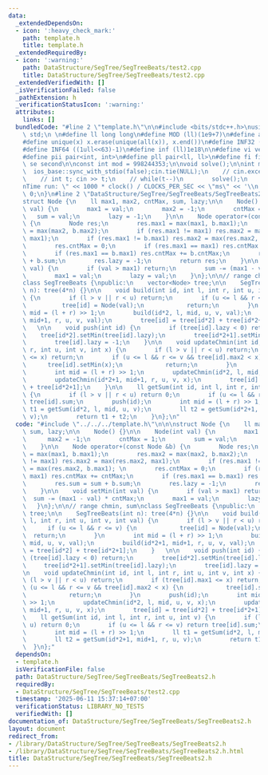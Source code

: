```yaml
---
data:
  _extendedDependsOn:
  - icon: ':heavy_check_mark:'
    path: template.h
    title: template.h
  _extendedRequiredBy:
  - icon: ':warning:'
    path: DataStructure/SegTree/SegTreeBeats/test2.cpp
    title: DataStructure/SegTree/SegTreeBeats/test2.cpp
  _extendedVerifiedWith: []
  _isVerificationFailed: false
  _pathExtension: h
  _verificationStatusIcon: ':warning:'
  attributes:
    links: []
  bundledCode: "#line 2 \"template.h\"\n\n#include <bits/stdc++.h>\nusing namespace\
    \ std;\n \n#define ll long long\n#define MOD (ll)(1e9+7)\n#define all(x) (x).begin(),(x).end()\n\
    #define unique(x) x.erase(unique(all(x)), x.end())\n#define INF32 ((1ull<<31)-1)\n\
    #define INF64 ((1ull<<63)-1)\n#define inf (ll)1e18\n\n#define vi vector<int>\n\
    #define pii pair<int, int>\n#define pll pair<ll, ll>\n#define fi first\n#define\
    \ se second\n\nconst int mod = 998244353;\n\nvoid solve();\n\nint main(){\n  \
    \  ios_base::sync_with_stdio(false);cin.tie(NULL);\n    // cin.exceptions(cin.failbit);\n\
    \    // int t; cin >> t;\n    // while(t--)\n        solve();\n    cerr << \"\\\
    nTime run: \" << 1000 * clock() / CLOCKS_PER_SEC << \"ms\" << '\\n';\n    return\
    \ 0;\n}\n#line 2 \"DataStructure/SegTree/SegTreeBeats/SegTreeBeats2.h\"\n\n\n\
    struct Node {\n    ll max1, max2, cntMax, sum, lazy;\n\n    Node() {}\n\n    Node(int\
    \ val) {\n        max1 = val;\n        max2 = -1;\n        cntMax = 1;\n     \
    \   sum = val;\n        lazy = -1;\n    }\n\n    Node operator+(const Node &b)\
    \ {\n        Node res;\n        res.max1 = max(max1, b.max1);\n        res.max2\
    \ = max(max2, b.max2);\n        if (res.max1 != max1) res.max2 = max(res.max2,\
    \ max1);\n        if (res.max1 != b.max1) res.max2 = max(res.max2, b.max1); \n\
    \        res.cntMax = 0;\n        if (res.max1 == max1) res.cntMax += cntMax;\n\
    \        if (res.max1 == b.max1) res.cntMax += b.cntMax;\n        res.sum = sum\
    \ + b.sum;\n        res.lazy = -1;\n        return res;\n    }\n\n    void setMin(int\
    \ val) {\n        if (val > max1) return;\n        sum -= (max1 - val) * cntMax;\n\
    \        max1 = val;\n        lazy = val;\n    }\n};\n\n// range chmin, sum\n\
    class SegTreeBeats {\npublic:\n    vector<Node> tree;\n\n    SegTreeBeats(int\
    \ n): tree(4*n) {}\n\n    void build(int id, int l, int r, int u, int v, int val)\
    \ {\n        if (l > v || r < u) return;\n        if (u <= l && r <= v) {\n  \
    \          tree[id] = Node(val);\n            return;\n        }\n        int\
    \ mid = (l + r) >> 1;\n        build(id*2, l, mid, u, v, val);\n        build(id*2+1,\
    \ mid+1, r, u, v, val);\n        tree[id] = tree[id*2] + tree[id*2+1];\n    }\
    \   \n\n    void push(int id) {\n        if (tree[id].lazy < 0) return;\n    \
    \    tree[id*2].setMin(tree[id].lazy);\n        tree[id*2+1].setMin(tree[id].lazy);\n\
    \        tree[id].lazy = -1;\n    }\n\n    void updateChmin(int id, int l, int\
    \ r, int u, int v, int x) {\n        if (l > v || r < u) return;\n        if (tree[id].max1\
    \ <= x) return;\n        if (u <= l && r <= v && tree[id].max2 < x) {\n      \
    \      tree[id].setMin(x);\n            return;\n        }\n        push(id);\n\
    \        int mid = (l + r) >> 1;\n        updateChmin(id*2, l, mid, u, v, x);\n\
    \        updateChmin(id*2+1, mid+1, r, u, v, x);\n        tree[id] = tree[id*2]\
    \ + tree[id*2+1];\n    }\n\n    ll getSum(int id, int l, int r, int u, int v)\
    \ {\n        if (l > v || r < u) return 0;\n        if (u <= l && r <= v) return\
    \ tree[id].sum;\n        push(id);\n        int mid = (l + r) >> 1;\n        ll\
    \ t1 = getSum(id*2, l, mid, u, v);\n        ll t2 = getSum(id*2+1, mid+1, r, u,\
    \ v);\n        return t1 + t2;\n    }\n};\n"
  code: "#include \"../../../template.h\"\n\n\nstruct Node {\n    ll max1, max2, cntMax,\
    \ sum, lazy;\n\n    Node() {}\n\n    Node(int val) {\n        max1 = val;\n  \
    \      max2 = -1;\n        cntMax = 1;\n        sum = val;\n        lazy = -1;\n\
    \    }\n\n    Node operator+(const Node &b) {\n        Node res;\n        res.max1\
    \ = max(max1, b.max1);\n        res.max2 = max(max2, b.max2);\n        if (res.max1\
    \ != max1) res.max2 = max(res.max2, max1);\n        if (res.max1 != b.max1) res.max2\
    \ = max(res.max2, b.max1); \n        res.cntMax = 0;\n        if (res.max1 ==\
    \ max1) res.cntMax += cntMax;\n        if (res.max1 == b.max1) res.cntMax += b.cntMax;\n\
    \        res.sum = sum + b.sum;\n        res.lazy = -1;\n        return res;\n\
    \    }\n\n    void setMin(int val) {\n        if (val > max1) return;\n      \
    \  sum -= (max1 - val) * cntMax;\n        max1 = val;\n        lazy = val;\n \
    \   }\n};\n\n// range chmin, sum\nclass SegTreeBeats {\npublic:\n    vector<Node>\
    \ tree;\n\n    SegTreeBeats(int n): tree(4*n) {}\n\n    void build(int id, int\
    \ l, int r, int u, int v, int val) {\n        if (l > v || r < u) return;\n  \
    \      if (u <= l && r <= v) {\n            tree[id] = Node(val);\n          \
    \  return;\n        }\n        int mid = (l + r) >> 1;\n        build(id*2, l,\
    \ mid, u, v, val);\n        build(id*2+1, mid+1, r, u, v, val);\n        tree[id]\
    \ = tree[id*2] + tree[id*2+1];\n    }   \n\n    void push(int id) {\n        if\
    \ (tree[id].lazy < 0) return;\n        tree[id*2].setMin(tree[id].lazy);\n   \
    \     tree[id*2+1].setMin(tree[id].lazy);\n        tree[id].lazy = -1;\n    }\n\
    \n    void updateChmin(int id, int l, int r, int u, int v, int x) {\n        if\
    \ (l > v || r < u) return;\n        if (tree[id].max1 <= x) return;\n        if\
    \ (u <= l && r <= v && tree[id].max2 < x) {\n            tree[id].setMin(x);\n\
    \            return;\n        }\n        push(id);\n        int mid = (l + r)\
    \ >> 1;\n        updateChmin(id*2, l, mid, u, v, x);\n        updateChmin(id*2+1,\
    \ mid+1, r, u, v, x);\n        tree[id] = tree[id*2] + tree[id*2+1];\n    }\n\n\
    \    ll getSum(int id, int l, int r, int u, int v) {\n        if (l > v || r <\
    \ u) return 0;\n        if (u <= l && r <= v) return tree[id].sum;\n        push(id);\n\
    \        int mid = (l + r) >> 1;\n        ll t1 = getSum(id*2, l, mid, u, v);\n\
    \        ll t2 = getSum(id*2+1, mid+1, r, u, v);\n        return t1 + t2;\n  \
    \  }\n};"
  dependsOn:
  - template.h
  isVerificationFile: false
  path: DataStructure/SegTree/SegTreeBeats/SegTreeBeats2.h
  requiredBy:
  - DataStructure/SegTree/SegTreeBeats/test2.cpp
  timestamp: '2025-06-11 15:37:14+07:00'
  verificationStatus: LIBRARY_NO_TESTS
  verifiedWith: []
documentation_of: DataStructure/SegTree/SegTreeBeats/SegTreeBeats2.h
layout: document
redirect_from:
- /library/DataStructure/SegTree/SegTreeBeats/SegTreeBeats2.h
- /library/DataStructure/SegTree/SegTreeBeats/SegTreeBeats2.h.html
title: DataStructure/SegTree/SegTreeBeats/SegTreeBeats2.h
---
```

